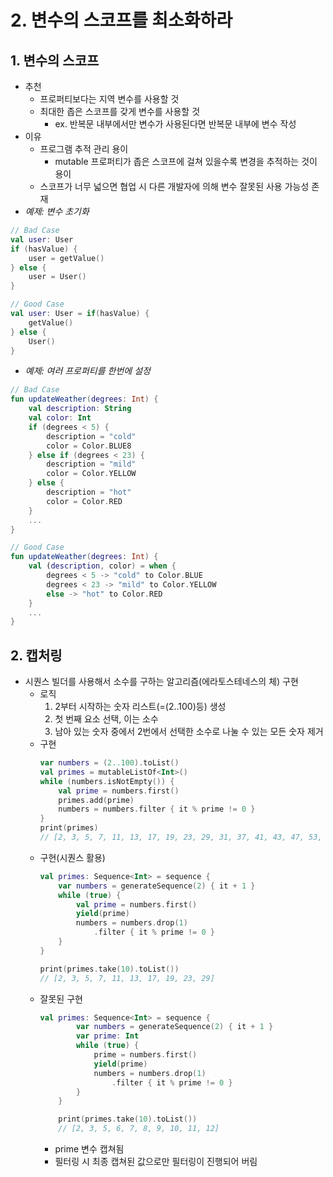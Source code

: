 # 2. 변수의 스코프를 최소화하라

## 1. 변수의 스코프
- 추천
    - 프로퍼티보다는 지역 변수를 사용할 것
    - 최대한 좁은 스코프를 갖게 변수를 사용할 것
        - ex. 반복문 내부에서만 변수가 사용된다면 반복문 내부에 변수 작성
- 이유
    - 프로그램 추적 관리 용이
        - mutable 프로퍼티가 좁은 스코프에 걸쳐 있을수록 변경을 추적하는 것이 용이
    - 스코프가 너무 넓으면 협업 시 다른 개발자에 의해 변수 잘못된 사용 가능성 존재
- *예제: 변수 초기화*

```kotlin
// Bad Case
val user: User
if (hasValue) {
    user = getValue()
} else {
    user = User()
}

// Good Case
val user: User = if(hasValue) {
    getValue()
} else {
    User()
}
```

- *예제: 여러 프로퍼티를 한번에 설정*
```kotlin
// Bad Case
fun updateWeather(degrees: Int) {
    val description: String
    val color: Int
    if (degrees < 5) {
        description = "cold"
        color = Color.BLUE8
    } else if (degrees < 23) {
        description = "mild"
        color = Color.YELLOW
    } else {
        description = "hot"
        color = Color.RED
    }
    ...
}

// Good Case
fun updateWeather(degrees: Int) {
    val (description, color) = when {
        degrees < 5 -> "cold" to Color.BLUE
        degrees < 23 -> "mild" to Color.YELLOW
        else -> "hot" to Color.RED
    }
    ...
}
```

## 2. 캡처링
- 시퀀스 빌더를 사용해서 소수를 구하는 알고리즘(에라토스테네스의 체) 구현
    - 로직
        1. 2부터 시작하는 숫자 리스트(=(2..100)등) 생성
        2. 첫 번째 요소 선택, 이는 소수
        3. 남아 있는 숫자 중에서 2번에서 선택한 소수로 나눌 수 있는 모든 숫자 제거
    - 구현
        ```kotlin
        var numbers = (2..100).toList()
        val primes = mutableListOf<Int>()
        while (numbers.isNotEmpty()) {
            val prime = numbers.first()
            primes.add(prime)
            numbers = numbers.filter { it % prime != 0 }
        }
        print(primes)
        // [2, 3, 5, 7, 11, 13, 17, 19, 23, 29, 31, 37, 41, 43, 47, 53, 59, 61, 67, 71, 73, 79, 83, 89, 97]
        ```
    - 구현(시퀀스 활용)
        ```kotlin
        val primes: Sequence<Int> = sequence {
            var numbers = generateSequence(2) { it + 1 }
            while (true) {
                val prime = numbers.first()
                yield(prime)
                numbers = numbers.drop(1)
                    .filter { it % prime != 0 }
            }
        }

        print(primes.take(10).toList())
        // [2, 3, 5, 7, 11, 13, 17, 19, 23, 29] 
        ```
    - 잘못된 구현
        ```kotlin
        val primes: Sequence<Int> = sequence {
                var numbers = generateSequence(2) { it + 1 }
                var prime: Int
                while (true) {
                    prime = numbers.first()
                    yield(prime)
                    numbers = numbers.drop(1)
                        .filter { it % prime != 0 }
                }
            }

            print(primes.take(10).toList())
            // [2, 3, 5, 6, 7, 8, 9, 10, 11, 12] 
        ```
        - prime 변수 캡쳐됨
        - 필터링 시 최종 캡쳐된 값으로만 필터링이 진행되어 버림
        